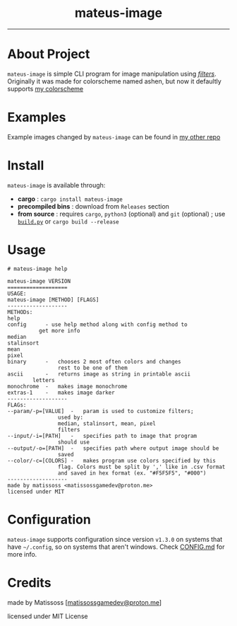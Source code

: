 <div align=center>
    <h1>mateus-image</h1>
</div>

---

# About Project

`mateus-image` is simple CLI program for image manipulation using [*filters*](src/filters). 
Originally it was made for colorscheme named ashen, but now it defaultly supports [my colorscheme](https://github.com/Matissoss/colorscheme)

# Examples

Example images changed by `mateus-image` can be found in [my other repo](https://github.com/Matissoss/mateus-wallpaper)

# Install

`mateus-image` is available through:
- **cargo** : `cargo install mateus-image`
- **precompiled bins** : download from `Releases` section
- **from source** : requires `cargo`, `python3` (optional) and `git` (optional) ; use [`build.py`](build.py) or `cargo build --release`

# Usage

```
# mateus-image help

mateus-image VERSION
===================
USAGE:
mateus-image [METHOD] [FLAGS]
-------------------
METHODs:
help
config	    - use help method along with config method to
	      get more info
median
stalinsort
mean
pixel
binary      -   chooses 2 most often colors and changes 
                rest to be one of them
ascii       -   returns image as string in printable ascii
		letters
monochrome  -	makes image monochrome
extras-1    -	makes image darker
-------------------
FLAGs:
--param/-p=[VALUE]	- 	param is used to customize filters;
				used by: 
				median, stalinsort, mean, pixel
				filters
--input/-i=[PATH]	-	specifies path to image that program
				should use
--output/-o=[PATH]	-	specifies path where output image should be 
				saved
--color/-c=[COLORS]	-	makes program use colors specified by this
				flag. Colors must be split by ',' like in .csv format
				and saved in hex format (ex. "#F5F5F5", "#000")
-------------------
made by matissoss <matissossgamedev@proton.me>
licensed under MIT
```

# Configuration

`mateus-image` supports configuration since version `v1.3.0` on systems that have `~/.config`, so on systems that aren't windows. Check [CONFIG.md](CONFIG.md) for more info.

# Credits

made by Matissoss [matissossgamedev@proton.me]

licensed under MIT License
